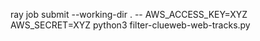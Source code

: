 ray job submit --working-dir . -- AWS_ACCESS_KEY=XYZ AWS_SECRET=XYZ python3 filter-clueweb-web-tracks.py
